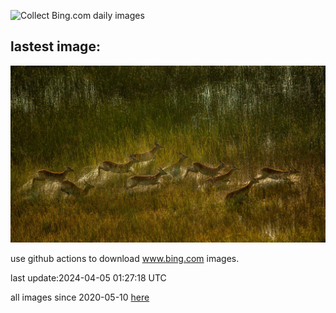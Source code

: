 ![Collect Bing.com daily images](https://github.com/counter2015/bing-daily-images/workflows/Collect%20Bing.com%20daily%20images/badge.svg)
## lastest image:
![](images/AntelopeBotswana.jpg)

use github actions to download www.bing.com images.

last update:2024-04-05 01:27:18 UTC

all images since 2020-05-10 [here](https://github.com/counter2015/bing-daily-images/tree/master/images) 
